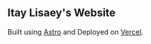 ## Itay Lisaey's Website

Built using [Astro](https://astro.build) and Deployed on [Vercel](https://vercel.com).
